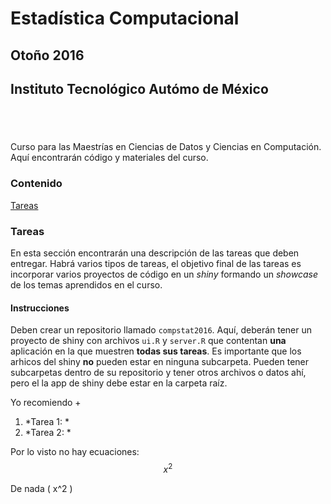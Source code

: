 # **Estadística Computacional**
## **Otoño 2016**
## **Instituto Tecnológico Autómo de México**

<div style = "height: 40px;"></div>

Curso para las Maestrías en Ciencias de Datos y Ciencias en Computación. Aquí encontrarán código y materiales del curso.

### Contenido
<a href="#tareas">Tareas</a>



<a name="tareas"></a>

### Tareas
En esta sección encontrarán una descripción de las tareas que deben entregar. Habrá varios tipos de tareas, el objetivo final de las tareas es incorporar varios proyectos de código en un *shiny* formando un *showcase* de los temas aprendidos en el curso.

#### Instrucciones
Deben crear un repositorio llamado `compstat2016`. Aquí, deberán tener un proyecto de shiny con archivos `ui.R` y `server.R` que contentan **una** aplicación en la que muestren **todas sus tareas**. Es importante que los arhicos del shiny **no** pueden estar en ninguna subcarpeta. Pueden tener subcarpetas dentro de su repositorio y tener otros archivos o datos ahí, pero el la app de shiny debe estar en la carpeta raíz.

Yo recomiendo +

1. *Tarea 1: *
2. *Tarea 2: *

Por lo visto no hay ecuaciones:
$$ x ^2 $$

De nada \( x^2 \)
